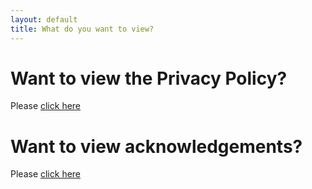 ```yaml
---
layout: default
title: What do you want to view?
---
```


# Want to view the Privacy Policy?
Please [click here](./privacy.md)

# Want to view acknowledgements?
Please [click here](./acknowledgements.md)